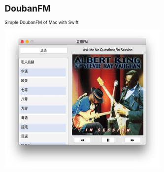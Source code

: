 # DoubanFM
Simple DoubanFM of Mac with Swift


 <img src="Image/main.png" width = "594" height = "451" align=center />
